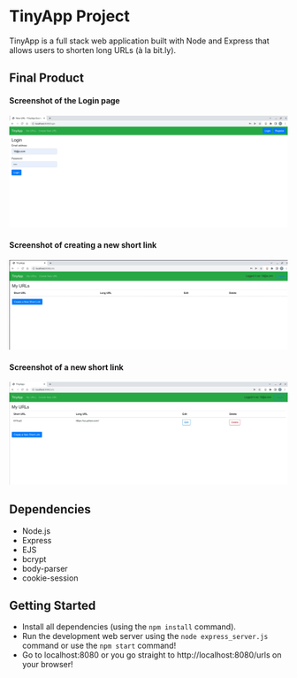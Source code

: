 # TinyApp Project

TinyApp is a full stack web application built with Node and Express that allows users to shorten long URLs (à la bit.ly).

## Final Product

#### Screenshot of the Login page
!["screenshot description"](docs/Login.jpg)
#### Screenshot of creating a new short link
!["screenshot description"](docs/MyURL.jpg)
#### Screenshot of a new short link
!["screenshot description"](docs/ShortURL.jpg)

## Dependencies

- Node.js
- Express
- EJS
- bcrypt
- body-parser
- cookie-session


## Getting Started

- Install all dependencies (using the `npm install` command).
- Run the development web server using the `node express_server.js` command or use the `npm start` command! 
- Go to localhost:8080 or you go straight to http://localhost:8080/urls on your browser!
